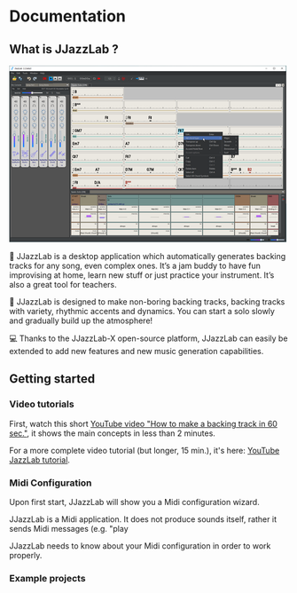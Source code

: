 # Documentation

## What is JJazzLab ? 

![](.gitbook/assets/jjazzlabscreenshot-w500.png)

🎵 JJazzLab is a desktop application which automatically generates backing tracks for any song, even complex ones. It’s a jam buddy to have fun improvising at home, learn new stuff or just practice your instrument. It’s also a great tool for teachers.  

🎷 JJazzLab is designed to make non-boring backing tracks, backing tracks with variety, rhythmic accents and dynamics. You can start a solo slowly and gradually build up the atmosphere! 

💻 Thanks to the JJazzLab-X open-source platform,  JJazzLab can easily be extended to add new features and new music generation capabilities.   

## Getting started

### Video tutorials

First, watch this short [YouTube video "How to make a backing track in 60 sec."](https://www.youtube.com/watch?v=AkOm8l5Xb1g), it shows the main concepts in less than 2 minutes. 

For a more complete video tutorial \(but longer, 15 min.\), it's here: [YouTube JazzLab tutorial](https://www.youtube.com/watch?v=qEP02JZexEU).

### Midi Configuration

Upon first start, JJazzLab will show you a Midi configuration wizard. 

JJazzLab is a Midi application. It does not produce sounds itself, rather it sends Midi messages \(e.g. "play 

JJazzLab needs to know about your Midi configuration in order to work properly.

### Example projects





